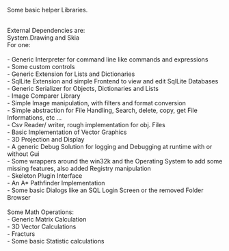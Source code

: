 <p>Some basic helper Libraries.</p>
<br>
External Dependencies are:<br>
System.Drawing and Skia<br>
For one:<br>
<br>
- Generic Interpreter for command line like commands and expressions<br>
- Some custom controls<br>
- Generic Extension for Lists and Dictionaries<br>
- SqlLite Extension and simple Frontend to view and edit SqlLite Databases<br>
- Generic Serializer for Objects, Dictionaries and Lists<br>
- Image Comparer Library<br>
- Simple Image manipulation, with filters and format conversion<br>
- Simple abstraction for File Handling, Search, delete, copy, get File Informations, etc ... <br>
- Csv Reader/ writer, rough implementation for obj. Files<br>
- Basic Implementation of Vector Graphics<br>
- 3D Projection and Display<br>
- A generic Debug Solution for logging and Debugging at runtime with or without Gui<br>
- Some wrappers around the win32k and the Operating System to add some missing features, also added Registry manipulation<br>
- Skeleton Plugin Interface<br>
- An A* Pathfinder Implementation<br>
- Some basic Dialogs like an SQL Login Screen or the removed Folder Browser<br>
<br>
Some Math Operations:<br>
- Generic Matrix Calculation<br>
- 3D Vector Calculations<br>
- Fracturs<br>
- Some basic Statistic calculations<br>
</p>
